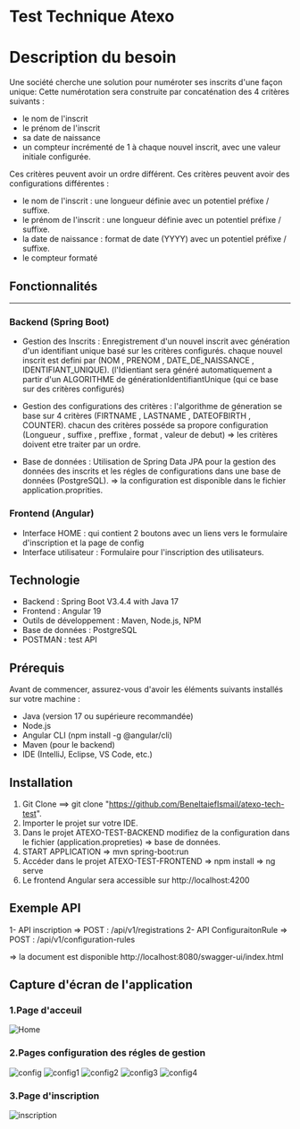 # Test Technique Atexo
# Description du besoin
Une société cherche une solution pour numéroter ses inscrits d'une façon unique:
Cette numérotation sera construite par concaténation des 4 critères suivants :

- le nom de l'inscrit
- le prénom de l'inscrit
- sa date de naissance
- un compteur incrémenté de 1 à chaque nouvel inscrit, avec une valeur initiale configurée.

Ces critères peuvent avoir un ordre différent.
Ces critères peuvent avoir des configurations différentes :

- le nom de l'inscrit : une longueur définie avec un potentiel préfixe / suffixe.
- le prénom de l'inscrit : une longueur définie avec un potentiel préfixe / suffixe.
- la date de naissance : format de date (YYYY) avec un potentiel préfixe / suffixe.
- le compteur formaté
## Fonctionnalités
********************
### Backend (Spring Boot)
  * Gestion des Inscrits : Enregistrement d'un nouvel inscrit avec génération d'un identifiant unique basé sur les critères configurés.
chaque nouvel inscrit est defini par (NOM , PRENOM , DATE_DE_NAISSANCE , IDENTIFIANT_UNIQUE). (l'Idientiant sera généré automatiquement
a partir d'un ALGORITHME de générationIdentifiantUnique (qui ce base sur des critères configurés)


  * Gestion des configurations des critères : l'algorithme de géneration se base sur 4 critères (FIRTNAME , LASTNAME , DATEOFBIRTH , COUNTER).
chacun des critères posséde sa propore configuration (Longueur , suffixe , preffixe , format , valeur de debut) 
=> les critères doivent etre traiter par un ordre.


* Base de données : Utilisation de Spring Data JPA pour la gestion des données des inscrits et les régles de configurations dans une base de données (PostgreSQL).
=> la configuration est disponible dans le fichier application.proprities.

### Frontend (Angular)
- Interface HOME : qui contient 2 boutons avec un liens vers le formulaire d'inscription et la page de config
- Interface utilisateur : Formulaire pour l'inscription des utilisateurs.

## Technologie 

- Backend : Spring Boot V3.4.4 with Java 17
- Frontend : Angular 19
- Outils de développement : Maven, Node.js, NPM
- Base de données : PostgreSQL
- POSTMAN : test API
 ## Prérequis
  Avant de commencer, assurez-vous d'avoir les éléments suivants installés sur votre machine :
* Java (version 17 ou supérieure recommandée)
* Node.js
* Angular CLI (npm install -g @angular/cli)
* Maven (pour le backend)
* IDE (IntelliJ, Eclipse, VS Code, etc.)

## Installation
1. Git Clone ==> git clone "https://github.com/BeneltaiefIsmail/atexo-tech-test".
2. Importer le projet sur votre IDE.
3. Dans le projet ATEXO-TEST-BACKEND modifiez de la configuration dans le fichier (application.propreties) => base de données.
4. START APPLICATION => mvn spring-boot:run
5. Accéder dans le projet ATEXO-TEST-FRONTEND => npm install => ng serve
6. Le frontend Angular sera accessible sur http://localhost:4200

## Exemple API 
1- API inscription => POST :  /api/v1/registrations
2- API ConfiguraitonRule => POST : /api/v1/configuration-rules

=> la document est disponible http://localhost:8080/swagger-ui/index.html

## Capture d'écran de l'application
### 1.Page d'acceuil
![Home](images/Home.png)
### 2.Pages configuration des régles de gestion
![config](images/ConfigRule.png)
![config1](images/ConfigNom.png)
![config2](images/ConfigPrenom.png)
![config3](images/ConfigDate.png)
![config4](images/ConfigCompteur.png)
### 3.Page d'inscription 
![inscription](images/inscription.png)

